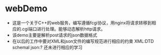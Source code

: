 # webDemo
* 这是一个关于C++的web服务，编写遵循fcgi协议，用nginx将请求转移到相应的.cgi端口进行处理。能够动态解析http请求。
* 该demo主要是解析post请求的json数据格式
* 在以后的工作中要对XML和json文件的编写规范进行相应的约束 XML:DTD schemal json:? 还未进行相应的学习